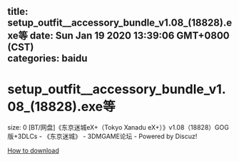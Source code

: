 
title: setup_outfit__accessory_bundle_v1.08_(18828).exe等
date: Sun Jan 19 2020 13:39:06 GMT+0800 (CST)    
categories: baidu
---

# setup_outfit__accessory_bundle_v1.08_(18828).exe等
size: 0
 [BT/网盘]《东京迷城eX+（Tokyo Xanadu eX+）》v1.08（18828）GOG版+3DLCs - 《东京迷城》 - 3DMGAME论坛 - Powered by Discuz!
 

[How to download](https://bpcam.bemobtrk.com/go/2ceec3aa-1ca2-46d6-b9ff-aaa5c184517c?jno=759)